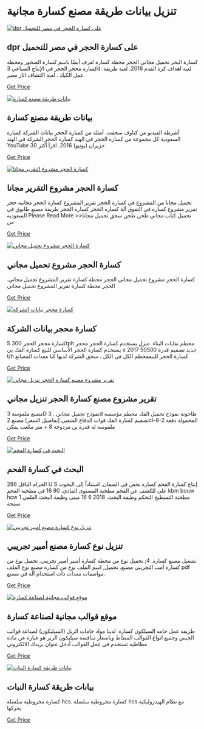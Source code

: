 # تنزيل بيانات طريقة مصنع كسارة مجانية
<a href="https://mnn.zoosnet.net/LR/Chatpre.aspx?id=MNN94995150&p=https://vbl.co.za/" target="_blank">![dpr على كسارة الحجر في مصر للتحميل](https://raw.githubusercontent.com/gcmcrusher/imgs/main/366.jpg)</a>
## dpr على كسارة الحجر في مصر للتحميل
كسارة البحر تحميل مجاني الحجر محطة كسارة تُعرف أيضًا باسم كسارة الصخور ومحطة كسارة محجر الحجر في الإنتاج الصناعي 3d. لعبة اهداف كرة القدم 2016. لعبة طريقة عمل الكيك . لعبة اكتشاف اثار مصر.
<a href="https://mnn.zoosnet.net/LR/Chatpre.aspx?id=MNN94995150&p=https://vbl.co.za/" target="_blank">Get Price</a>
<a href="https://mnn.zoosnet.net/LR/Chatpre.aspx?id=MNN94995150&p=https://vbl.co.za/" target="_blank">![بيانات طريقة مصنع كسارة](https://raw.githubusercontent.com/gcmcrusher/imgs/main/359.jpg)</a>
## بيانات طريقة مصنع كسارة
أشرطة الفيديو من كناوف سحقت. أمثلة من كسارة الحجر بيانات الشركة كسارة السعودية كل مجموعة من كسارة الحجر في الهند كسارة الحجر الشركة في الهند YouTube 30 حزيران (يونيو) 2016. اقرأ أكثر
<a href="https://mnn.zoosnet.net/LR/Chatpre.aspx?id=MNN94995150&p=https://vbl.co.za/" target="_blank">Get Price</a>
<a href="https://mnn.zoosnet.net/LR/Chatpre.aspx?id=MNN94995150&p=https://vbl.co.za/" target="_blank">![كسارة الحجر مشروع التقرير مجانا](https://raw.githubusercontent.com/gcmcrusher/imgs/main/789.jpg)</a>
## كسارة الحجر مشروع التقرير مجانا
تحميل مجانا من المشروع في كسارة الحجر تقرير المشروع كسارة الحجر مجانية حجر تقرير مشروع كسارة في التفوق آلة كسارة الحجر كسارة الحجر طريقة مصنع طابوق في السعوديه Please Read More >>تحميل كتاب مجاني طحن طحن سحق تحميل مجانا من
<a href="https://mnn.zoosnet.net/LR/Chatpre.aspx?id=MNN94995150&p=https://vbl.co.za/" target="_blank">Get Price</a>
<a href="https://mnn.zoosnet.net/LR/Chatpre.aspx?id=MNN94995150&p=https://vbl.co.za/" target="_blank">![كسارة الحجر مشروع تحميل مجاني](https://raw.githubusercontent.com/gcmcrusher/imgs/main/184.jpg)</a>
## كسارة الحجر مشروع تحميل مجاني
كسارة الحجر مشروع تحميل مجاني الحجر محطة كسارة تقرير المشروع تحميل مجاني. الحجر محطة كسارة تقرير المشروع تحميل مجاني
<a href="https://mnn.zoosnet.net/LR/Chatpre.aspx?id=MNN94995150&p=https://vbl.co.za/" target="_blank">Get Price</a>
<a href="https://mnn.zoosnet.net/LR/Chatpre.aspx?id=MNN94995150&p=https://vbl.co.za/" target="_blank">![كسارة محجر بيانات الشركة](https://raw.githubusercontent.com/gcmcrusher/imgs/main/445.jpg)</a>
## كسارة محجر بيانات الشركة
5 كسارة محجر الحجر 300tph محطم نفايات البناء. منزل يستخدم كسارة الحجر محجر يستخدم كسارة الحجر الأساسي للبيع كسارة الفك بي x 2017 جديد تصميم قدرة 50500 t/h كسارة الحجر للبيعمحطم الكل في الكل ، سحق الشركة لديها كنا معدات المصانع 
<a href="https://mnn.zoosnet.net/LR/Chatpre.aspx?id=MNN94995150&p=https://vbl.co.za/" target="_blank">Get Price</a>
<a href="https://mnn.zoosnet.net/LR/Chatpre.aspx?id=MNN94995150&p=https://vbl.co.za/" target="_blank">![تقرير مشروع مصنع كسارة الحجر تنزيل مجاني](https://raw.githubusercontent.com/gcmcrusher/imgs/main/837.jpg)</a>
## تقرير مشروع مصنع كسارة الحجر تنزيل مجاني
مصنع ملموسة 3D نموذج تحميل مجاني . 3d طاحونة نموذج تحميل الفك محطم مؤسسة تصميم كسارة الفك قوات الدفاع الشعبي [تفاصيل السعر] مصنع 2cl-8-2 المحمولة دفعة ملموسة له قدرة بن مزدوجة 8 + متر مكعب يمكن 
<a href="https://mnn.zoosnet.net/LR/Chatpre.aspx?id=MNN94995150&p=https://vbl.co.za/" target="_blank">Get Price</a>
<a href="https://mnn.zoosnet.net/LR/Chatpre.aspx?id=MNN94995150&p=https://vbl.co.za/" target="_blank">![البحث في كسارة الفحم](https://raw.githubusercontent.com/gcmcrusher/imgs/main/469.jpg)</a>
## البحث في كسارة الفحم
الحزام الناقل 286 U S إنتاج كسارة الفحم كساره بحص في الصمان. استناداً إلى البحوث على للكشف عن الفحم مطحنة المستوى المادي. 90 16 في مطحنة الفحم kbm bouw hcw مطحنة التسطيح التحكم وظيفة البحث. 2018 6 16 مبنى وظيفة البحث العلمي 1 صفحة 
<a href="https://mnn.zoosnet.net/LR/Chatpre.aspx?id=MNN94995150&p=https://vbl.co.za/" target="_blank">Get Price</a>
<a href="https://mnn.zoosnet.net/LR/Chatpre.aspx?id=MNN94995150&p=https://vbl.co.za/" target="_blank">![تنزيل نوع كسارة مصنع أمبير تجريبي](https://raw.githubusercontent.com/gcmcrusher/imgs/main/873.jpg)</a>
## تنزيل نوع كسارة مصنع أمبير تجريبي
تشغيل مصنع كسارة. 4; تحميل نوع من محطة كسارة أمبير أمبير تجريبي. تحميل نوع من كسارة أمب التجريبي مصنع. تحميل, اسم الملف نوع من كسارة مصنع نوع الملف pdf مواصفات معدات ذات استخدام آلة في مصنع.
<a href="https://mnn.zoosnet.net/LR/Chatpre.aspx?id=MNN94995150&p=https://vbl.co.za/" target="_blank">Get Price</a>
<a href="https://mnn.zoosnet.net/LR/Chatpre.aspx?id=MNN94995150&p=https://vbl.co.za/" target="_blank">![موقع قوالب مجانية لصناعة كسارة](https://raw.githubusercontent.com/gcmcrusher/imgs/main/521.jpg)</a>
## موقع قوالب مجانية لصناعة كسارة
طريقه عمل خامه السيلكون كسارة. لدينا مواد خامات الربل (السيليكون) لصناعة قوالب الجبس وجميع انواع القوالب المطاط وباسعار منافسة سيليكون الربر هو عبارة عن مادة مطاطيه تستخدم فى عمل القوالب أدخل عنوان بريدك الالكتروني
<a href="https://mnn.zoosnet.net/LR/Chatpre.aspx?id=MNN94995150&p=https://vbl.co.za/" target="_blank">Get Price</a>
<a href="https://mnn.zoosnet.net/LR/Chatpre.aspx?id=MNN94995150&p=https://vbl.co.za/" target="_blank">![بيانات طريقة كسارة النبات](https://raw.githubusercontent.com/gcmcrusher/imgs/main/17.jpg)</a>
## بيانات طريقة كسارة النبات
كسارة مخروطية سلسلة hcs. كسارة مخروطية سلسلة hcs مع نظام الهيدروليكية يحركها
<a href="https://mnn.zoosnet.net/LR/Chatpre.aspx?id=MNN94995150&p=https://vbl.co.za/" target="_blank">Get Price</a>
